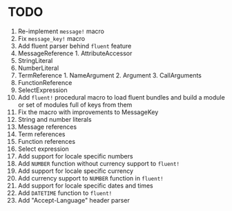 # TODO
 1. Re-implement `message!` macro
 2. Fix `message_key!` macro
 3. Add fluent parser behind `fluent` feature
   1. MessageReference
     1. AttributeAccessor
   2. StringLiteral
   3. NumberLiteral
   4. TermReference
     1. NameArgument
     2. Argument
     3. CallArguments
   5. FunctionReference
   6. SelectExpression
 4. Add `fluent!` procedural macro to load fluent bundles and build a module or set of modules full of keys from them
   1. Fix the macro with improvements to MessageKey
   2. String and number literals
   3. Message references
   4. Term references
   5. Function references
   6. Select expression
 5. Add support for locale specific numbers
   1. Add `NUMBER` function without currency support to `fluent!`
 6. Add support for locale specific currency
   1. Add currency support to `NUMBER` function in `fluent!`
 7. Add support for locale specific dates and times
   1. Add `DATETIME` function to `fluent!`
 8. Add "Accept-Language" header parser